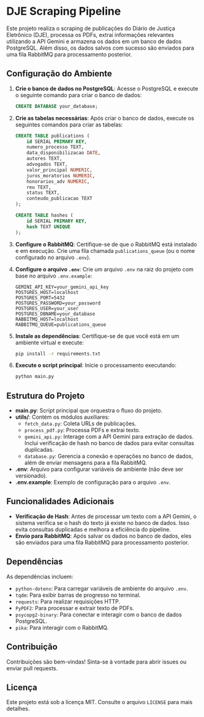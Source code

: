 # DJE Scraping Pipeline

Este projeto realiza o scraping de publicações do Diário de Justiça Eletrônico (DJE), processa os PDFs, extrai informações relevantes utilizando a API Gemini e armazena os dados em um banco de dados PostgreSQL. Além disso, os dados salvos com sucesso são enviados para uma fila RabbitMQ para processamento posterior.

## Configuração do Ambiente

1. **Crie o banco de dados no PostgreSQL**:
   Acesse o PostgreSQL e execute o seguinte comando para criar o banco de dados:
   ```sql
   CREATE DATABASE your_database;
   ```

2. **Crie as tabelas necessárias**:
   Após criar o banco de dados, execute os seguintes comandos para criar as tabelas:
   ```sql
   CREATE TABLE publications (
       id SERIAL PRIMARY KEY,
       numero_processo TEXT,
       data_disponibilizacao DATE,
       autores TEXT,
       advogados TEXT,
       valor_principal NUMERIC,
       juros_moratorios NUMERIC,
       honorarios_adv NUMERIC,
       reu TEXT,
       status TEXT,
       conteudo_publicacao TEXT
   );

   CREATE TABLE hashes (
       id SERIAL PRIMARY KEY,
       hash TEXT UNIQUE
   );
   ```

3. **Configure o RabbitMQ**:
   Certifique-se de que o RabbitMQ está instalado e em execução. Crie uma fila chamada `publications_queue` (ou o nome configurado no arquivo `.env`).

4. **Configure o arquivo `.env`**:
   Crie um arquivo `.env` na raiz do projeto com base no arquivo `.env.example`:
   ```plaintext
   GEMINI_API_KEY=your_gemini_api_key
   POSTGRES_HOST=localhost
   POSTGRES_PORT=5432
   POSTGRES_PASSWORD=your_password
   POSTGRES_USER=your_user
   POSTGRES_DBNAME=your_database
   RABBITMQ_HOST=localhost
   RABBITMQ_QUEUE=publications_queue
   ```

5. **Instale as dependências**:
   Certifique-se de que você está em um ambiente virtual e execute:
   ```bash
   pip install -r requirements.txt
   ```

6. **Execute o script principal**:
   Inicie o processamento executando:
   ```bash
   python main.py
   ```

## Estrutura do Projeto

- **main.py**: Script principal que orquestra o fluxo do projeto.
- **utils/**: Contém os módulos auxiliares:
  - `fetch_data.py`: Coleta URLs de publicações.
  - `process_pdf.py`: Processa PDFs e extrai texto.
  - `gemini_api.py`: Interage com a API Gemini para extração de dados. Inclui verificação de hash no banco de dados para evitar consultas duplicadas.
  - `database.py`: Gerencia a conexão e operações no banco de dados, além de enviar mensagens para a fila RabbitMQ.
- **.env**: Arquivo para configurar variáveis de ambiente (não deve ser versionado).
- **.env.example**: Exemplo de configuração para o arquivo `.env`.

## Funcionalidades Adicionais

- **Verificação de Hash**: Antes de processar um texto com a API Gemini, o sistema verifica se o hash do texto já existe no banco de dados. Isso evita consultas duplicadas e melhora a eficiência do pipeline.
- **Envio para RabbitMQ**: Após salvar os dados no banco de dados, eles são enviados para uma fila RabbitMQ para processamento posterior.

## Dependências

As dependências incluem:
- `python-dotenv`: Para carregar variáveis de ambiente do arquivo `.env`.
- `tqdm`: Para exibir barras de progresso no terminal.
- `requests`: Para realizar requisições HTTP.
- `PyPDF2`: Para processar e extrair texto de PDFs.
- `psycopg2-binary`: Para conectar e interagir com o banco de dados PostgreSQL.
- `pika`: Para interagir com o RabbitMQ.

## Contribuição

Contribuições são bem-vindas! Sinta-se à vontade para abrir issues ou enviar pull requests.

## Licença

Este projeto está sob a licença MIT. Consulte o arquivo `LICENSE` para mais detalhes.